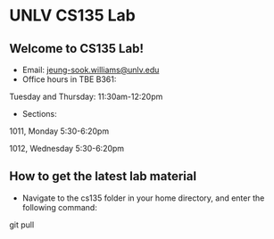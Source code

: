 # UNLV CS135 Lab

## Welcome to CS135 Lab!

- Email: jeung-sook.williams@unlv.edu
- Office hours in TBE B361:

Tuesday and Thursday: 11:30am-12:20pm

- Sections:

1011, Monday 5:30-6:20pm

1012, Wednesday 5:30-6:20pm

## How to get the latest lab material

- Navigate to the cs135 folder in your home directory, and enter the following command:

git pull
